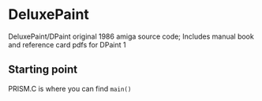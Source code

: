 # DeluxePaint

DeluxePaint/DPaint original 1986 amiga source code; Includes manual book and reference card pdfs for DPaint 1

## Starting point

PRISM.C is where you can find `main()`
